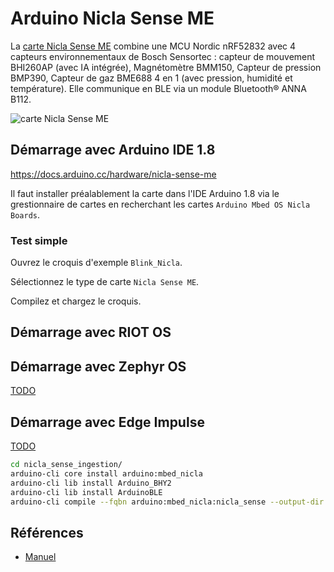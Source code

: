 # Arduino Nicla Sense ME

La [carte Nicla Sense ME](https://store.arduino.cc/products/nicla-sense-me) combine une MCU Nordic nRF52832 avec 4 capteurs environnementaux de Bosch Sensortec : capteur de mouvement BHI260AP (avec IA intégrée), Magnétomètre BMM150, Capteur de pression BMP390, Capteur de gaz BME688 4 en 1 (avec pression, humidité et température). Elle communique en BLE via un module Bluetooth® ANNA B112.


![carte Nicla Sense ME](https://content.arduino.cc/assets/ABX00050-pinout.png)

## Démarrage avec Arduino IDE 1.8

https://docs.arduino.cc/hardware/nicla-sense-me

Il faut installer préalablement la carte dans l'IDE Arduino 1.8 via le grestionnaire de cartes en recherchant les cartes `Arduino Mbed OS Nicla Boards`.

### Test simple

Ouvrez le croquis d'exemple `Blink_Nicla`.

Sélectionnez le type de carte `Nicla Sense ME`.

Compilez et chargez le croquis.

## Démarrage avec RIOT OS

## Démarrage avec Zephyr OS

[TODO](https://docs.zephyrproject.org/3.2.0/boards/arm/arduino_nicla_sense_me/doc/index.html)

## Démarrage avec Edge Impulse

[TODO](https://docs.edgeimpulse.com/docs/development-platforms/officially-supported-mcu-targets/arduino-nicla-sense-me)


```bash
cd nicla_sense_ingestion/
arduino-cli core install arduino:mbed_nicla
arduino-cli lib install Arduino_BHY2
arduino-cli lib install ArduinoBLE
arduino-cli compile --fqbn arduino:mbed_nicla:nicla_sense --output-dir . --verbose
```

## Références
* [Manuel](https://docs.arduino.cc/static/9566019e357480c6f47f4978bd738d6a/ABX00050-datasheet.pdf)